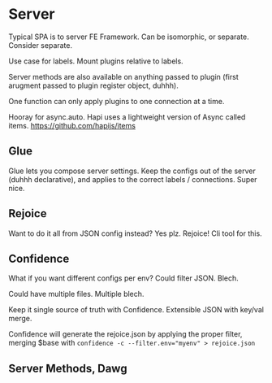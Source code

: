 # Server

Typical SPA is to server FE Framework. Can be isomorphic, or separate. Consider separate.

Use case for labels. Mount plugins relative to labels.

Server methods are also available on anything passed to plugin (first arugment passed to plugin register object, duhhh).

One function can only apply plugins to one connection at a time.

Hooray for async.auto. Hapi uses a lightweight version of Async called items. https://github.com/hapijs/items

## Glue

Glue lets you compose server settings. Keep the configs out of the server (duhhh declarative), and applies to the correct labels / connections. Super nice.

## Rejoice

Want to do it all from JSON config instead? Yes plz. Rejoice! Cli tool for this.

## Confidence

What if you want different configs per env? Could filter JSON. Blech.

Could have multiple files. Multiple blech.

Keep it single source of truth with Confidence. Extensible JSON with key/val merge.

Confidence will generate the rejoice.json by applying the proper filter, merging $base with `confidence -c --filter.env="myenv" > rejoice.json`

## Server Methods, Dawg

